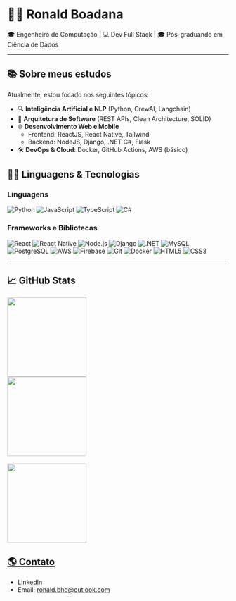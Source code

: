 # 👨‍💻 Ronald Boadana

🎓 Engenheiro de Computação | 💻 Dev Full Stack | 🎓 Pós-graduando em Ciência de Dados

---

## 📚 Sobre meus estudos

Atualmente, estou focado nos seguintes tópicos:

- 🔍 **Inteligência Artificial e NLP** (Python, CrewAI, Langchain)
- 🧩 **Arquitetura de Software** (REST APIs, Clean Architecture, SOLID)
- 🌐 **Desenvolvimento Web e Mobile**
  - Frontend: ReactJS, React Native, Tailwind
  - Backend: NodeJS, Django, .NET C#, Flask
- 🛠️ **DevOps & Cloud**: Docker, GitHub Actions, AWS (básico)

## 🧑‍💻 Linguagens & Tecnologias

### Linguagens
![Python](https://img.shields.io/badge/Python-3776AB?style=flat-square&logo=python&logoColor=white)
![JavaScript](https://img.shields.io/badge/JavaScript-F7DF1E?style=flat-square&logo=javascript&logoColor=black)
![TypeScript](https://img.shields.io/badge/TypeScript-007ACC?style=flat-square&logo=typescript&logoColor=white)
![C#](https://img.shields.io/badge/C%23-68217A?style=flat-square&logo=c-sharp&logoColor=white)

### Frameworks e Bibliotecas
![React](https://img.shields.io/badge/React-20232A?style=flat-square&logo=react&logoColor=61DAFB)
![React Native](https://img.shields.io/badge/React_Native-20232A?style=flat-square&logo=react&logoColor=61DAFB)
![Node.js](https://img.shields.io/badge/Node.js-339933?style=flat-square&logo=nodedotjs&logoColor=white)
![Django](https://img.shields.io/badge/Django-092E20?style=flat-square&logo=django&logoColor=white)
![.NET](https://img.shields.io/badge/.NET-512BD4?style=flat-square&logo=dotnet&logoColor=white)
![MySQL](https://img.shields.io/badge/MySQL-00000F?style=for-the-badge&logo=mysql&logoColor=white)
![PostgreSQL](https://img.shields.io/badge/PostgreSQL-000?style=for-the-badge&logo=postgresql)
![AWS](https://img.shields.io/badge/AWS-000.svg?style=for-the-badge&logo=amazon-aws&logoColor=white)
![Firebase](https://img.shields.io/badge/Firebase-000?style=for-the-badge&logo=firebase&logoColor=ffca28)
![Git](https://img.shields.io/badge/GIT-E44C30?style=for-the-badge&logo=git&logoColor=white)
![Docker](https://img.shields.io/badge/Docker-1572B6?style=for-the-badge&logo=docker&logoColor=white)
![HTML5](https://img.shields.io/badge/HTML5-E34F26?style=for-the-badge&logo=html5&logoColor=white)
![CSS3](https://img.shields.io/badge/CSS3-1572B6?style=for-the-badge&logo=css3&logoColor=white)

---

## 📈 GitHub Stats

<div>
  <a href="https://github.com/dougrasbh">
  <img height="180cm" src="https://github-readme-stats.vercel.app/api?username=dougrasbh&show_icons=true&theme=cobalt&include_all_commits=true&count_private=true"/>
    <br>
  <img height="180cm" src="https://github-readme-stats.vercel.app/api/top-langs/?username=dougrasbh&layout=compact&langs_count=10&theme=cobalt"/>
<div>
<br>
   <img height="180em" src="https://github-readme-streak-stats.herokuapp.com?user=dougrasbh&theme=cobalt&date_format=M%20j%5B%2C%20Y%5D"/>
<br>

## 🌎 Contato

- [LinkedIn](https://linkedin.com/in/ronald-boadana-b47158216/)
- Email: ronald.bhd@outlook.com
